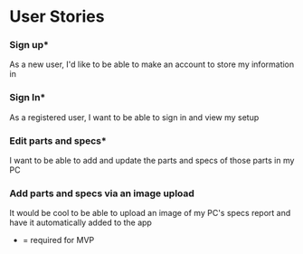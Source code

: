 # User Stories

### Sign up*
As a new user, I'd like to be able to make an account to store my information in

### Sign In*
As a registered user, I want to be able to sign in and view my setup

### Edit parts and specs*
I want to be able to add and update the parts and specs of those parts in my PC 

### Add parts and specs via an image upload
It would be cool to be able to upload an image of my PC's specs report and have
it automatically added to the app

* = required for MVP